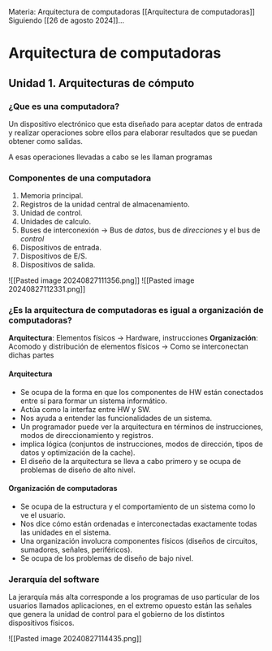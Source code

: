 Materia: Arquitectura de computadoras [[Arquitectura de computadoras]]
Siguiendo [[26 de agosto 2024]]... 
# Arquitectura de computadoras

## Unidad 1. Arquitecturas de cómputo

### ¿Que es una computadora?
Un dispositivo electrónico que esta diseñado para aceptar datos de entrada y realizar operaciones sobre ellos para elaborar resultados que se puedan obtener como salidas.

A esas operaciones llevadas a cabo se les llaman programas

### Componentes de una computadora
1. Memoria principal.
2. Registros de la unidad central de almacenamiento.
3. Unidad de control.
4. Unidades de calculo.
5. Buses de interconexión -> Bus de *datos*, bus de *direcciones* y el bus de *control*
6. Dispositivos de entrada.
7. Dispositivos de E/S.
8. Dispositivos de salida.

![[Pasted image 20240827111356.png]]
![[Pasted image 20240827112331.png]]

### ¿Es la arquitectura de computadoras es igual a organización de computadoras?

**Arquitectura**: Elementos físicos -> Hardware, instrucciones
**Organización**: Acomodo y distribución de elementos físicos -> Como se interconectan dichas partes

#### Arquitectura
- Se ocupa de la forma en que los componentes de HW están conectados entre sí para formar un sistema informático.
- Actúa como la interfaz entre HW y SW.
- Nos ayuda a entender las funcionalidades de un sistema.
- Un programador puede ver la arquitectura en términos de instrucciones, modos de direccionamiento y registros.
- implica lógica (conjuntos de instrucciones, modos de dirección, tipos de datos y optimización de la cache).
- El diseño de la arquitectura se lleva a cabo primero y se ocupa de problemas de diseño de alto nivel.

#### Organización de computadoras
- Se ocupa de la estructura y el comportamiento de un sistema como lo ve el usuario.
- Nos dice cómo están ordenadas e interconectadas exactamente todas las unidades en el sistema.
- Una organización involucra componentes físicos (diseños de circuitos, sumadores, señales, periféricos).
- Se ocupa de los problemas de diseño de bajo nivel.

### Jerarquía del software
La jerarquía más alta corresponde a los programas de uso particular de los usuarios llamados aplicaciones, en el extremo opuesto están las señales que genera la unidad de control para el gobierno de los distintos dispositivos físicos.

![[Pasted image 20240827114435.png]]
